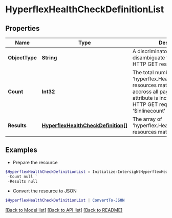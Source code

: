 # HyperflexHealthCheckDefinitionList
## Properties

Name | Type | Description | Notes
------------ | ------------- | ------------- | -------------
**ObjectType** | **String** | A discriminator value to disambiguate the schema of a HTTP GET response body. | 
**Count** | **Int32** | The total number of &#39;hyperflex.HealthCheckDefinition&#39; resources matching the request, accross all pages. The &#39;Count&#39; attribute is included when the HTTP GET request includes the &#39;$inlinecount&#39; parameter. | [optional] 
**Results** | [**HyperflexHealthCheckDefinition[]**](HyperflexHealthCheckDefinition.md) | The array of &#39;hyperflex.HealthCheckDefinition&#39; resources matching the request. | [optional] 

## Examples

- Prepare the resource
```powershell
$HyperflexHealthCheckDefinitionList = Initialize-IntersightHyperflexHealthCheckDefinitionList  -ObjectType null `
 -Count null `
 -Results null
```

- Convert the resource to JSON
```powershell
$HyperflexHealthCheckDefinitionList | ConvertTo-JSON
```

[[Back to Model list]](../README.md#documentation-for-models) [[Back to API list]](../README.md#documentation-for-api-endpoints) [[Back to README]](../README.md)

